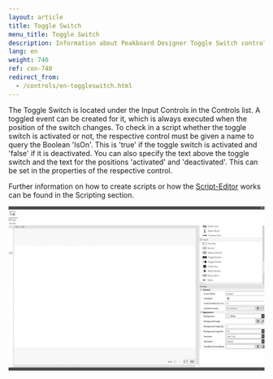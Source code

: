 ```yaml
---
layout: article
title: Toggle Switch
menu_title: Toggle Switch
description: Information about Peakboard Designer Toggle Switch control.
lang: en
weight: 740
ref: con-740
redirect_from:
  - /controls/en-toggleswitch.html
---
```


The Toggle Switch is located under the Input Controls in the Controls list. 
A toggled event can be created for it, which is always executed when the position of the switch changes. 
To check in a script whether the toggle switch is activated or not, the respective control must be given a name to query the Boolean 'IsOn'. 
This is 'true' if the toggle switch is activated and 'false' if it is deactivated. 
You can also specify the text above the toggle switch and the text for the positions 'activated' and 'deactivated'. 
This can be set in the properties of the respective control.

Further information on how to create scripts or how the [Script-Editor](/scripting/en-script-editor.html) works can be found in the Scripting section.

![image_1](/assets/images/Controls/Toggle-Switch/toggleswitch01.gif)